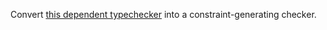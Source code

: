 Convert [this dependent typechecker](http://www.andres-loeh.de/LambdaPi/) into a constraint-generating checker.